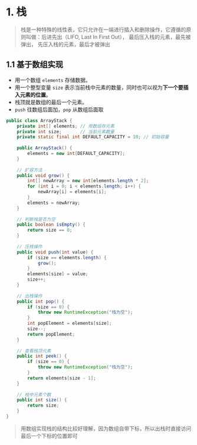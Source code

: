 
# 1. 栈

>栈是一种特殊的线性表，它只允许在一端进行插入和删除操作，它遵循的原则叫做：后进先出（LIFO, Last In First Out）， 最后压入栈的元素，最先被弹出， 先压入栈的元素，最后才被弹出

## 1.1 基于数组实现

- 用一个数组 `elements` 存储数据。
- 用一个整型变量 `size` 表示当前栈中元素的数量，同时也可以视为**下一个要插入元素的位置**。
- 栈顶就是数组的最后一个元素。
- `push` 往数组后面加，`pop` 从数组后面取

```java 
public class ArrayStack {  
    private int[] elements; // 用数组存元素  
    private int size;       // 当前元素数量  
    private static final int DEFAULT_CAPACITY = 10; // 初始容量  
  
    public ArrayStack() {  
        elements = new int[DEFAULT_CAPACITY];  
    }  
  
    // 扩容方法  
    public void grow() {  
        int[] newArray = new int[elements.length * 2];  
        for (int i = 0; i < elements.length; i++) {  
            newArray[i] = elements[i];  
        }  
        elements = newArray;  
    }  
  
    // 判断栈是否为空  
    public boolean isEmpty() {  
        return size == 0;  
    }  
  
    // 压栈操作  
    public void push(int value) {  
        if (size == elements.length) {  
            grow();  
        }  
        elements[size] = value;  
        size++;  
    }  
  
    // 出栈操作  
    public int pop() {  
        if (size == 0) {  
            throw new RuntimeException("栈为空");  
        }  
        int popElement = elements[size];  
        size--;  
        return popElement;  
    }  
  
    // 查看栈顶元素  
    public int peek() {  
        if (size == 0) {  
            throw new RuntimeException("栈为空");  
        }  
        return elements[size - 1];  
    }  
  
    // 栈中元素个数  
    public int size() {  
        return size;  
    }  
}
```

>用数组实现栈的结构比较好理解，因为数组自带下标，所以出栈时直接访问最后一个下标的位置即可